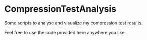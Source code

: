 # CompressionTestAnalysis
Some scripts to analyse and visualize my compression test results.

Feel free to use the code provided here anywhere you like.
